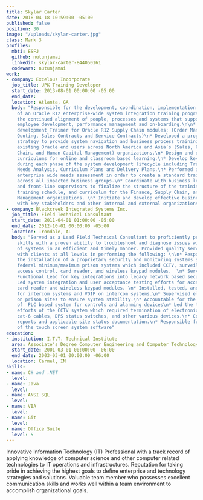 ```yaml
---
title: Skylar Carter
date: 2018-04-18 10:59:00 -05:00
published: false
position: 30
image: "/uploads/skylar-carter.jpg"
class: Mark 3
profiles:
  mbti: ESFJ
  github: nutunjamai
  linkedin: skylar-carter-844050161
  codewars: nutunjamai
work:
- company: Excelous Incorporate
  job_title: UPK Training Developer
  start_date: 2013-08-01 00:00:00 -05:00
  end_date: 
  location: Atlanta, GA
  body: "Responsible for the development, coordination, implementation and administration
    of an Oracle R12 enterprise-wide system integration training program to ensure
    the continued alignment of people, processes and systems that support and maintain
    employee development, performance management and on-boarding.\n\n* Serve as content
    development Trainer for Oracle R12 Supply Chain modules: (Order Management, Sales
    Quoting, Sales Contracts and Service Contracts)\n* Developed a program wide training
    strategy to provide system navigation and business process training for new and
    existing Oracle end users across North America and Asia’s (Sales, Finance, Supply
    Chain, and Human Capital Management) organizations.\n* Design and develop training
    curriculums for online and classroom based learning.\n* Develop key training deliverables
    during each phase of the system development lifecycle including Training Strategy,
    Needs Analysis, Curriculum Plans and Delivery Plans.\n* Performed an in-depth
    enterprise wide needs assessment in order to create a standard training model
    across all impacted business groups.\n* Coordinate with business leads, managers
    and front-line supervisors to finalize the structure of the training program,
    training schedule, and curriculum for the Finance, Supply Chain, and Human Capital
    Management organizations. \n* Initiate and develop effective business relationships
    with key stakeholders and other internal and external organizations."
- company: Blackcreek Integrated Systems Inc.
  job_title: Field Technical Consultant
  start_date: 2011-04-01 01:00:00 -05:00
  end_date: 2012-10-01 00:00:00 -05:00
  location: Irondale, AL
  body: "Served as a Lead Field Technical Consultant to proficiently provide technical
    skills with a proven ability to troubleshoot and diagnose issues with a wide variety
    of systems in an efficient and timely manner. Provided quality service working
    with clients at all levels in performing the following: \n\n* Responsible for
    the installation of a proprietary security and monitoring systems software inside
    federal minimum/maximum prison systems which included CCTV, surveillance camera,
    access control, card reader, and wireless keypad modules.  \n* Served as team’s
    Functional Lead for key integrations into legacy network based security systems.\n*
    Led system integration and user acceptance testing efforts for access control,
    card reader and wireless keypad modules. \n* Installed, tested, and responsible
    for intercom systems and VOIP on intercom systems.\n* Supervised electrical contractors
    on prison sites to ensure system stability.\n* Accountable for the  maintenance
    of  PLC based system for controls and alarming devices\n* Led the troubleshooting
    efforts of the CCTV system which required termination of electronic door locks,
    cat-6 cables, DPS status switches, and other various devices.\n* Completed daily
    reports and applicable site status documentation.\n* Responsible for the maintenance
    of the touch screen system software"
education:
- institution: I.T.T. Technical Institute
  area: Associate's Degree Computer Engineering and Computer Technology
  start_date: 2001-03-01 00:00:00 -06:00
  end_date: 2003-03-01 00:00:00 -06:00
  location: Carmel, IN
skills:
- name: C# and .NET
  level: 
- name: Java
  level: 
- name: ANSI SQL
  level: 
- name: VBA
  level: 
- name: Git
  level: 
- name: Office Suite
  level: 5
---
```


Innovative Information Technology (IT) Professional with a track record of applying knowledge of computer science and other computer related technologies to IT operations and infrastructures.   Reputation for taking pride in achieving the highest goals to define enterprise and technology strategies and solutions.  Valuable team member who possesses excellent communication skills and works well within a team environment to accomplish organizational goals.